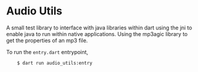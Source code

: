 # Audio Utils

A small test library to interface with java libraries within dart using the jni to enable java to run within native applications.
Using the mp3agic library to get the properties of an mp3 file.

To run the `entry.dart` entrypoint,

```bash
    $ dart run audio_utils:entry
```
